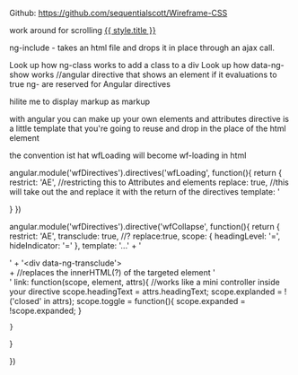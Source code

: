 Github: https://github.com/sequentialscott/Wireframe-CSS

work around for scrolling
<a href="" data-ng-click="scrollTo(style.id)">{{ style.title }}</a>
<a id="{{ style id }}"></a>


ng-include - takes an html file and drops it in place through an ajax call.
<div class="" data-ng-include="style.id + '.html'">

Look up how ng-class works to add a class to a div
Look up how data-ng-show works //angular directive that shows an element if it evaluations to true
ng- are reserved for Angular directives


hilite me to display markup as markup


with angular you can make up your own elements and attributes
directive is a little template that you're going to reuse and drop in the place of the html element

the convention ist hat wfLoading will become wf-loading in html



angular.module('wfDirectives').directives('wfLoading', function(){
  return {
    restrict: 'AE', //restricting this to Attributes and elements
    replace: true, //this will take out the <wf-loading></wf-loading> and replace it with the return of the directives
    template: '<div class="spinner"><div class="rect1"></div>
  }
})

angular.module('wfDirectives').directive('wfCollapse', function(){
  return {
    restrict: 'AE',
    transclude: true, //?
    replace:true,
    scope: {
      headingLevel: '=',
      hideIndicator: '='
    },
    template: '...' +
      '<div data-ng-show="expanded">' +
        '<div data-ng-transclude'></div> + //replaces the innerHTML(?) of the targeted element
      '</div>'
    link: function(scope, element, attrs){
      //works like a mini controller inside your directive
      scope.headingText = attrs.headingText;
      scope.explanded = !('closed' in attrs);
      scope.toggle = function(){
        scope.expanded = !scope.expanded;
      }

    }
  }

})
